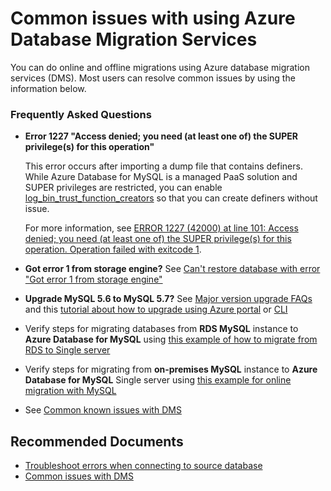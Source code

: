 <properties
    pageTitle="Commons Issues with using Azure Database Migration Services"
    description="Commons Issues with using Azure Database Migration Services"
    service="microsoft.dbformysql"
    resource="servers"
    authors="mksuni"
    ms.author="bahusse"
    displayOrder="160"
    selfHelpType="generic"
    supportTopicIds="32747556"
    resourceTags="servers, databases"
    productPesIds="17343"
    cloudEnvironments="public, Fairfax, usnat, ussec"
    articleId="f4dcad6d-caa7-462c-b670-c4c51ac2adf2"
    ownershipId="AzureData_AzureDatabaseforMySQL"
/>

# Common issues with using Azure Database Migration Services

You can do online and offline migrations using Azure database migration services (DMS). Most users can resolve common issues by using the information below.

### **Frequently Asked Questions**

* **Error 1227 "Access denied; you need (at least one of) the SUPER privilege(s) for this operation"**

  This error occurs after importing a dump file that contains definers. While Azure Database for MySQL is a managed PaaS solution and SUPER privileges are restricted, you can enable [log_bin_trust_function_creators](https://docs.microsoft.com/azure/mysql/concepts-server-parameters#log_bin_trust_function_creators) so that you can create definers without issue.

  For more information, see [ERROR 1227 (42000) at line 101: Access denied; you need (at least one of) the SUPER privilege(s) for this operation. Operation failed with exitcode 1](https://docs.microsoft.com/azure/mysql/howto-troubleshoot-common-errors#error-1227-42000-at-line-101-access-denied-you-need-at-least-one-of-the-super-privileges-for-this-operation-operation-failed-with-exitcode-1).

- **Got error 1 from storage engine?** See [Can't restore database with error "Got error 1 from storage engine"](https://techcommunity.microsoft.com/t5/azure-database-support-blog/azure-database-for-mysql-8211-can-t-restore-database-with-error/ba-p/368896)

- **Upgrade MySQL 5.6 to MySQL 5.7?** See [Major version upgrade FAQs](https://docs.microsoft.com/azure/mysql/how-to-major-version-upgrade#frequently-asked-questions) and this [tutorial about how to upgrade using Azure portal](https://docs.microsoft.com/azure/mysql/how-to-major-version-upgrade#perform-major-version-upgrade-from-mysql-56-to-mysql-57-using-azure-portal) or [CLI](https://docs.microsoft.com/azure/mysql/how-to-major-version-upgrade#perform-major-version-upgrade-from-mysql-56-to-mysql-57-using-azure-cli)

- Verify steps for migrating databases from **RDS MySQL** instance to **Azure Database for MySQL** using [this example of how to migrate from RDS to Single server](https://docs.microsoft.com/azure/dms/tutorial-rds-mysql-server-azure-db-for-mysql-online)

- Verify steps for migrating from **on-premises MySQL** instance to **Azure Database for MySQL** Single server using [this example for online migration with MySQL](https://docs.microsoft.com/azure/dms/tutorial-mysql-azure-mysql-online)

- See [Common known issues with DMS](https://docs.microsoft.com/azure/dms/known-issues-azure-mysql-online)

## **Recommended Documents**

* [Troubleshoot errors when connecting to source database](https://docs.microsoft.com/azure/dms/known-issues-troubleshooting-dms-source-connectivity)
* [Common issues with DMS](https://docs.microsoft.com/azure/dms/known-issues-troubleshooting-dms)
